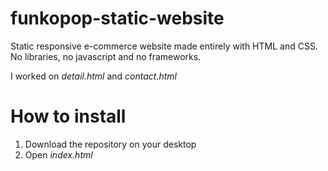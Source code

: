 # funkopop-static-website
Static responsive e-commerce website made entirely with HTML and CSS.
No libraries, no javascript and no frameworks.


I worked on _detail.html_ and _contact.html_

# How to install
1. Download the repository on your desktop
2. Open  _index.html_ 
